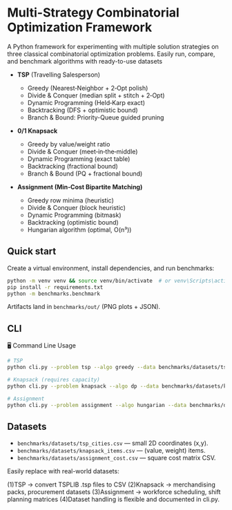 # Multi-Strategy Combinatorial Optimization Framework

A Python framework for experimenting with multiple solution strategies on three classical combinatorial optimization problems.
Easily run, compare, and benchmark algorithms with ready-to-use datasets

- **TSP** (Travelling Salesperson)
  - Greedy (Nearest‑Neighbor + 2‑Opt polish)
  - Divide & Conquer (median split + stitch + 2‑Opt)
  - Dynamic Programming (Held‑Karp exact)
  - Backtracking (DFS + optimistic bound)
  - Branch & Bound: Priority-Queue guided pruning

- **0/1 Knapsack**
  - Greedy by value/weight ratio
  - Divide & Conquer (meet‑in‑the‑middle)
  - Dynamic Programming (exact table)
  - Backtracking (fractional bound)
  - Branch & Bound (PQ + fractional bound)

- **Assignment (Min‑Cost Bipartite Matching)**
  - Greedy row minima (heuristic)
  - Divide & Conquer (block heuristic)
  - Dynamic Programming (bitmask)
  - Backtracking (optimistic bound)
  - Hungarian algorithm (optimal, O(n³))

## Quick start
Create a virtual environment, install dependencies, and run benchmarks:
```bash
python -m venv venv && source venv/bin/activate  # or venv\Scripts\activate on Windows
pip install -r requirements.txt
python -m benchmarks.benchmark
```

Artifacts land in `benchmarks/out/` (PNG plots + JSON).

## CLI
🖥️ Command Line Usage
```bash
# TSP
python cli.py --problem tsp --algo greedy --data benchmarks/datasets/tsp_cities.csv

# Knapsack (requires capacity)
python cli.py --problem knapsack --algo dp --data benchmarks/datasets/knapsack_items.csv --capacity 50

# Assignment
python cli.py --problem assignment --algo hungarian --data benchmarks/datasets/assignment_cost.csv
```

## Datasets

- `benchmarks/datasets/tsp_cities.csv` — small 2D coordinates (x,y).
- `benchmarks/datasets/knapsack_items.csv` — (value, weight) items.
- `benchmarks/datasets/assignment_cost.csv` — square cost matrix CSV.

Easily replace with real-world datasets:

(1)TSP → convert TSPLIB .tsp files to CSV
(2)Knapsack → merchandising packs, procurement datasets
(3)Assignment → workforce scheduling, shift planning matrices
(4)Dataset handling is flexible and documented in cli.py.

